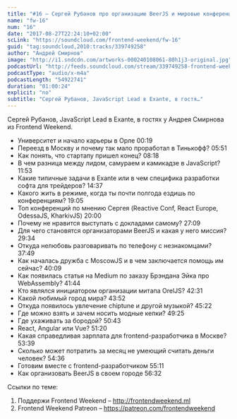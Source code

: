 ```yaml
---
title: "#16 – Сергей Рубанов про организацию BeerJS и мировые конференции"
name: "fw-16"
num: "16"
date: "2017-08-27T22:24:10+02:00"
scLink: "https://soundcloud.com/frontend-weekend/fw-16"
guid: "tag:soundcloud,2010:tracks/339749258"
author: "Андрей Смирнов"
image: "http://i1.sndcdn.com/artworks-000240108061-80h1j3-original.jpg"
podcastUrl: "http://feeds.soundcloud.com/stream/339749258-frontend-weekend-fw-16.m4a"
podcastType: "audio/x-m4a"
podcastLength: "54922741"
duration: "01:00:24"
explicit: "no"
subtitle: "Сергей Рубанов, JavaScript Lead в Exante, в гостя…"
---
```

Сергей Рубанов, JavaScript Lead в Exante, в гостях у Андрея Смирнова из Frontend Weekend.

- Университет и начало карьеры в Орле 00:19
- Переезд в Москву и почему так мало проработал в Тинькофф? 05:51
- Как понять, что стартапу пришел конец? 08:18
- В чем разница между лидом, самураем и камикадзе в JavaScript? 11:53
- Какие типичные задачи в Exante или в чем специфика разработки софта для трейдеров? 14:37
- Какого жить в режиме, когда ты почти полгода ездишь по конференциям? 19:05
- Топ конференций по мнению Сергея (Reactive Conf, React Europe, OdessaJS, KharkivJS) 20:00
- Почему не нравится выступать с докладами самому? 27:09
- Для чего становятся организаторами BeerJS и какая у него миссия? 29:34
- Откуда нелюбовь разговаривать по телефону с незнакомцами? 37:49
- Как началась дружба с MoscowJS и в чем заключается помощь им сейчас? 40:09
- Как появилась статья на Medium по заказу Брэндана Эйка про WebAssembly? 41:44
- Кто являлся инициатором организации митапа OrelJS? 42:31
- Какой любимый город мира? 43:52
- Откуда появилось увлечение chiptune и другой музыкой? 45:22
- Где можно взять и зачем носить модные кепки? 49:25
- Где ухаживать за бородой? 50:43
- React, Angular или Vue? 51:20
- Какая справедливая зарплата для frontend-разработчика в Москве? 53:39
- Сколько может потратить за месяц не умеющий считать деньги человек? 54:36
- Готовим вместе с frontend-разработчиком 55:11
- Как организовать BeerJS в своем городе 56:32

Ссылки по теме:
1) Поддержи Frontend Weekend – http://frontendweekend.ml
2) Frontend Weekend Patreon – https://patreon.com/frontendweekend